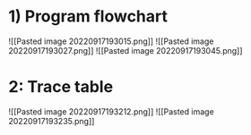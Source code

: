 # 1) Program flowchart
![[Pasted image 20220917193015.png]]
![[Pasted image 20220917193027.png]]
![[Pasted image 20220917193045.png]]

# 2: Trace table
![[Pasted image 20220917193212.png]]
![[Pasted image 20220917193235.png]]
